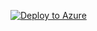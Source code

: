[![Deploy to Azure](https://aka.ms/deploytoazurebutton)](
  https://portal.azure.com/#create/Microsoft.Template/uri/https%3A%2F%2Fraw.githubusercontent.com%2Fbrunofreitas-br%2FPurviewDLP-ApprovalsWithFlow%2Fmain%2Fazuredeploy.json
)
